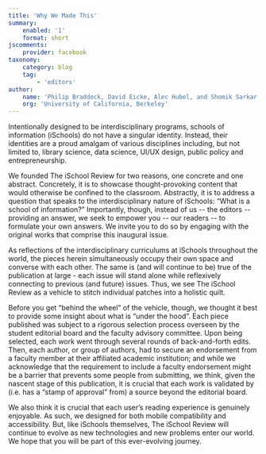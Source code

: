 ```yaml
---
title: 'Why We Made This'
summary:
    enabled: '1'
    format: short
jscomments:
    provider: facebook
taxonomy:
    category: blog
    tag:
        - 'editors'
author:
    name: 'Philip Braddock, David Eicke, Alec Hubel, and Shomik Sarkar'
    org: 'University of California, Berkeley'
---
```


Intentionally designed to be interdisciplinary programs, schools of information (iSchools) do not have a singular identity.  Instead, their identities are a proud amalgam of various disciplines including, but not limited to, library science, data science, UI/UX design, public policy and entrepreneurship.  

We founded The iSchool Review for two reasons, one concrete and one abstract.  Concretely, it is to showcase thought-provoking content that would otherwise be confined to the classroom.  Abstractly, it is to address a question that speaks to the interdisciplinary nature of iSchools: “What is a school of information?”  Importantly, though, instead of us -- the editors -- providing an answer, we seek to empower you -- our readers -- to formulate your own answers.  We invite you to do so by engaging with the original works that comprise this inaugural issue.

As reflections of the interdisciplinary curriculums at iSchools throughout the world, the pieces herein simultaneously occupy their own space and converse with each other.  The same is (and will continue to be) true of the publication at large - each issue will stand alone while reflexively connecting to previous (and future) issues.  Thus, we see The iSchool Review as a vehicle to stitch individual patches into a holistic quilt.  

Before you get “behind the wheel” of the vehicle, though, we thought it best to provide some insight about what is “under the hood”.  Each piece published was subject to a rigorous selection process overseen by the student editorial board and the faculty advisory committee.  Upon being selected, each work went through several rounds of back-and-forth edits.  Then, each author, or group of authors, had to secure an endorsement from a faculty member at their affiliated academic institution; and while we acknowledge that the requirement to include a faculty endorsement might be a barrier that prevents some people from submitting, we think, given the nascent stage of this publication, it is crucial that each work is validated by (i.e. has a “stamp of approval” from) a source beyond the editorial board.  

We also think it is crucial that each user’s reading experience is genuinely enjoyable.  As such, we designed for both mobile compatibility and accessibility.  But, like iSchools themselves, The iSchool Review will continue to evolve as new technologies and new problems enter our world.  We hope that you will be part of this ever-evolving journey.   
